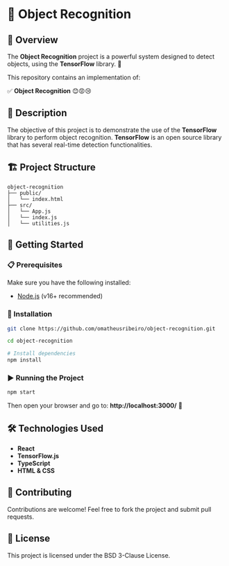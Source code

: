 # 🤖 Object Recognition

## 📌 Overview
The **Object Recognition** project is a powerful system designed to detect objects, using the **TensorFlow** library. 🚀

This repository contains an implementation of:

✅ **Object Recognition** 😊😡😢  

## 📝 Description
The objective of this project is to demonstrate the use of the **TensorFlow** library to perform object recognition. **TensorFlow** is an open source library that has several real-time detection functionalities.

## 🏗️ Project Structure
```
object-recognition
├── public/
│   └── index.html      
├── src/
│   └── App.js   
│   └── index.js    
│   └── utilities.js       
```

## 🚀 Getting Started

### 📋 Prerequisites
Make sure you have the following installed:
- [Node.js](https://nodejs.org/) (v16+ recommended)

### 🔧 Installation
```sh
git clone https://github.com/omatheusribeiro/object-recognition.git
```
```sh
cd object-recognition
```
```sh
# Install dependencies
npm install
```

### ▶️ Running the Project
```sh
npm start
```
Then open your browser and go to: **http://localhost:3000/** 🚀

## 🛠️ Technologies Used
- **React**
- **TensorFlow.js**
- **TypeScript**
- **HTML & CSS**

## 🤝 Contributing
Contributions are welcome! Feel free to fork the project and submit pull requests.

## 📜 License
This project is licensed under the BSD 3-Clause License.
